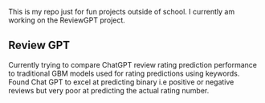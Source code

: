This is my repo just for fun projects outside of school. I currently am working on the ReviewGPT project.

## Review GPT
Currently trying to compare ChatGPT review rating prediction performance to traditional GBM models used for rating predictions using keywords. Found Chat GPT to excel at predicting binary i.e positive or negative reviews but very poor at predicting
the actual rating number.

